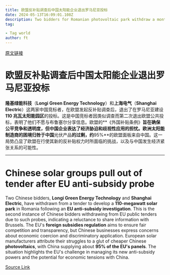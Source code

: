 ```yaml
---
title: 欧盟反补贴调查后中国太阳能企业退出罗马尼亚投标
date: 2024-05-13T16:09:01.108Z
description: Two bidders for Romanian photovoltaic park withdraw a month after Brussels launched investigation
tag: 

- Tag world
author: ft
---
```


[原文链接](https://ft.com/content/29cd7406-c18f-4640-affe-08af32c89ba3)

# 欧盟反补贴调查后中国太阳能企业退出罗马尼亚投标

**隆基绿能科技**（**Longi Green Energy Technology**）和**上海电气**（**Shanghai Electric**）这两家中国竞标者，在欧盟发起反补贴调查后，退出了在罗马尼亚建设**110 兆瓦太阳能园区**的投标。这是中国竞标者因类似调查而第二次退出欧盟公共投标，表明了他们不愿与布鲁塞尔分享信息。欧盟的**《外国补贴条例》**旨在确保公平竞争和透明度，但中国企业表达了经济胁迫和歧视性应用的担忧。欧洲太阳能制造商的困境归咎于中国**光伏产品**的过剩，约**95%**的欧盟面板来自中国。这一局势凸显了欧盟在行使其新的反补贴权力时所面临的挑战，以及与中国发生经济紧张关系的可能性。

---

# Chinese solar groups pull out of tender after EU anti-subsidy probe

Two Chinese bidders, **Longi Green Energy Technology** and **Shanghai Electric**, have withdrawn from a tender to develop a **110-megawatt solar park** in Romania following an **EU anti-subsidy investigation**. This is the second instance of Chinese bidders withdrawing from EU public tenders due to such probes, indicating a reluctance to share information with Brussels. The EU's **foreign subsidies regulation** aims to ensure fair competition and transparency, but Chinese businesses express concerns about economic coercion and discriminatory application. European solar manufacturers attribute their struggles to a glut of cheaper Chinese **photovoltaics**, with China supplying about **95% of the EU's panels**. The situation highlights the EU's challenge in managing its new anti-subsidy powers and the potential for economic tensions with China.

[Source Link](https://ft.com/content/29cd7406-c18f-4640-affe-08af32c89ba3)

